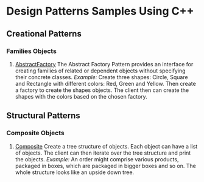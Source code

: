 # Design Patterns Samples Using C++

## Creational Patterns

### Families Objects

1. [AbstractFactory](/creational/object/AbstractFactory.cpp)
    The Abstract Factory Pattern provides an interface for creating families of related or dependent objects without specifying their concrete classes.
    *Example:*
    Create three shapes: Circle, Square and Rectangle with different colors: Red, Green and Yellow. Then create a factory to create the shapes objects. The client then can create the shapes with the colors based on the chosen factory.

## Structural Patterns

### Composite Objects

1. [Composite](/structural/object/compsoite/ObjectTree.cpp)
    Create a tree structure of objects. Each object can have a list of objects. The client can then iterate over the tree structure and print the objects.
    *Example:*
    An order might comprise various products, packaged in boxes, which are packaged in bigger boxes and so on. The whole structure looks like an upside down tree.

